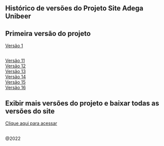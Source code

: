 ## Histórico de versões do Projeto Site Adega Unibeer

## Primeira versão do projeto  
<a href="https://github.com/caiorodrigues2804/PROJETO_SITE_Adega_UniBeer/tree/v_01">Versão 1</a>

##
<a href="https://github.com/caiorodrigues2804/PROJETO_SITE_Adega_UniBeer/tree/v_11">Versão 11</a><br/>
<a href="https://github.com/caiorodrigues2804/PROJETO_SITE_Adega_UniBeer/tree/v_12">Versão 12</a><br/>
<a href="https://github.com/caiorodrigues2804/PROJETO_SITE_Adega_UniBeer/tree/v_13">Versão 13</a><br/>
<a href="https://github.com/caiorodrigues2804/PROJETO_SITE_Adega_UniBeer/tree/v_14">Versão 14</a><br/>
<a href="https://github.com/caiorodrigues2804/PROJETO_SITE_Adega_UniBeer/tree/v_15">Versão 15</a><br/>
<a href="https://github.com/caiorodrigues2804/PROJETO_SITE_Adega_UniBeer/tree/v_16">Versão 16</a><br/>

## Exibir mais versões do projeto e baixar todas as versões do site
<a href="https://adegaunibeerversoes.caiorodriguesportfolios.com.br/">Clique aqui para acessar</a><br/>

<br/>
@2022


	 
